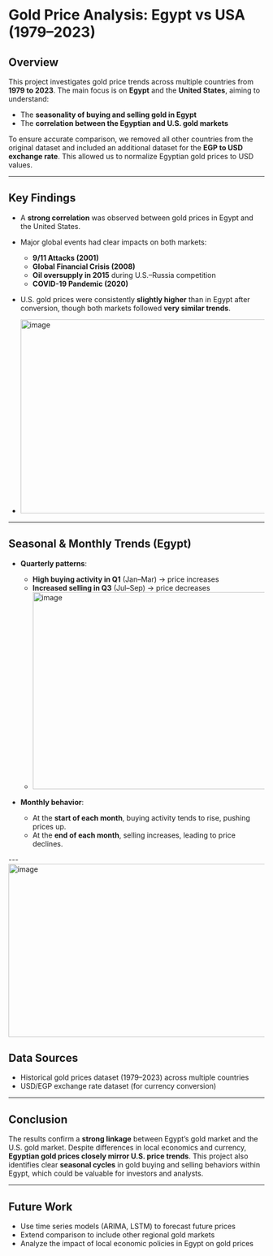 # Gold Price Analysis: Egypt vs USA (1979–2023)

## Overview
This project investigates gold price trends across multiple countries from **1979 to 2023**. The main focus is on **Egypt** and the **United States**, aiming to understand:

- The **seasonality of buying and selling gold in Egypt**
- The **correlation between the Egyptian and U.S. gold markets**

To ensure accurate comparison, we removed all other countries from the original dataset and included an additional dataset for the **EGP to USD exchange rate**. This allowed us to normalize Egyptian gold prices to USD values.

---

## Key Findings

- A **strong correlation** was observed between gold prices in Egypt and the United States.
- Major global events had clear impacts on both markets:
  - **9/11 Attacks (2001)**
  - **Global Financial Crisis (2008)**
  - **Oil oversupply in 2015** during U.S.–Russia competition
  -  **COVID-19 Pandemic (2020)**
- U.S. gold prices were consistently **slightly higher** than in Egypt after conversion, though both markets followed **very similar trends**.

- <img width="633" height="382" alt="image" src="https://github.com/user-attachments/assets/35c6a708-71e7-4b41-b955-7a0e25cd3f33" />


---

##  Seasonal & Monthly Trends (Egypt)

- **Quarterly patterns**:
  -  **High buying activity in Q1** (Jan–Mar) → price increases
  -  **Increased selling in Q3** (Jul–Sep) → price decreases
  -  <img width="836" height="388" alt="image" src="https://github.com/user-attachments/assets/ae7f1af2-50ea-42cc-bee3-0f4a8c5498b9" />


- **Monthly behavior**:
  -  At the **start of each month**, buying activity tends to rise, pushing prices up.
  -  At the **end of each month**, selling increases, leading to price declines.

---<img width="765" height="341" alt="image" src="https://github.com/user-attachments/assets/49167d05-f2e0-4138-a831-6b93b8b6fb3e" />


##  Data Sources

- Historical gold prices dataset (1979–2023) across multiple countries
- USD/EGP exchange rate dataset (for currency conversion)

---

##  Conclusion

The results confirm a **strong linkage** between Egypt’s gold market and the U.S. gold market. Despite differences in local economics and currency, **Egyptian gold prices closely mirror U.S. price trends**. This project also identifies clear **seasonal cycles** in gold buying and selling behaviors within Egypt, which could be valuable for investors and analysts.

---

## Future Work

- Use time series models (ARIMA, LSTM) to forecast future prices
- Extend comparison to include other regional gold markets
- Analyze the impact of local economic policies in Egypt on gold prices
